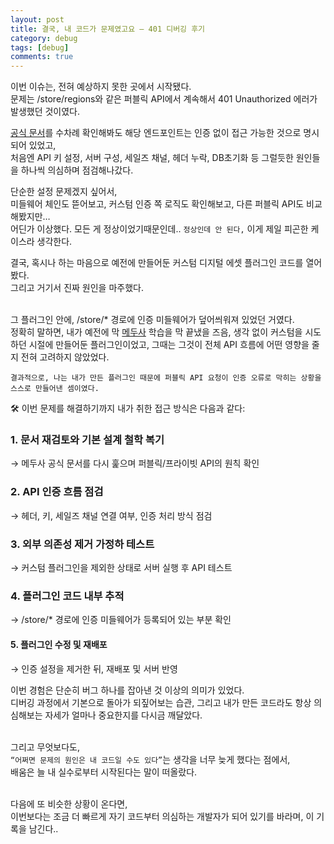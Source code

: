 ```yaml
---
layout: post
title: 결국, 내 코드가 문제였고요 – 401 디버깅 후기
category: debug
tags: [debug]
comments: true
---
```


<!-- @format -->

이번 이슈는, 전혀 예상하지 못한 곳에서 시작됐다.<br/>
문제는 /store/regions와 같은 퍼블릭 API에서 계속해서 401 Unauthorized 에러가 발생했던 것이였다.<br/>

[공식 문서](https://medusajs.com)를 수차례 확인해봐도 해당 엔드포인트는 인증 없이 접근 가능한 것으로 명시되어 있었고,<br/>
처음엔 API 키 설정, 서버 구성, 세일즈 채널, 헤더 누락, DB초기화 등 그럴듯한 원인들을 하나씩 의심하며 점검해나갔다.<br/>

단순한 설정 문제겠지 싶어서,<br/>
미들웨어 체인도 뜯어보고, 커스텀 인증 쪽 로직도 확인해보고, 다른 퍼블릭 API도 비교해봤지만…<br/>
어딘가 이상했다. 모든 게 정상이었기때문인데.. `정상인데 안 된다,` 이게 제일 피곤한 케이스라 생각한다.<br/>

결국, 혹시나 하는 마음으로 예전에 만들어둔 커스텀 디지털 에셋 플러그인 코드를 열어봤다.<br/>
그리고 거기서 진짜 원인을 마주했다.<br/><br/>

그 플러그인 안에, /store/\* 경로에 인증 미들웨어가 덮어씌워져 있었던 거였다.<br/>
정확히 말하면, 내가 예전에 막 [메두사](https://medusajs.com/) 학습을 막 끝냈을 즈음, 생각 없이 커스텀을 시도하던 시절에 만들어둔 플러그인이었고, 그때는 그것이 전체 API 흐름에 어떤 영향을 줄지 전혀 고려하지 않았었다.<br/>

`결과적으로, 나는 내가 만든 플러그인 때문에 퍼블릭 API 요청이 인증 오류로 막히는 상황을 스스로 만들어낸 셈이였다.` <br/>

🛠 이번 문제를 해결하기까지 내가 취한 접근 방식은 다음과 같다:<br/>

### 1. 문서 재검토와 기본 설계 철학 복기

→ 메두사 공식 문서를 다시 훑으며 퍼블릭/프라이빗 API의 원칙 확인

### 2. API 인증 흐름 점검

→ 헤더, 키, 세일즈 채널 연결 여부, 인증 처리 방식 점검

### 3. 외부 의존성 제거 가정하 테스트

→ 커스텀 플러그인을 제외한 상태로 서버 실행 후 API 테스트

### 4. 플러그인 코드 내부 추적

→ /store/\* 경로에 인증 미들웨어가 등록되어 있는 부분 확인

#### 5. 플러그인 수정 및 재배포

→ 인증 설정을 제거한 뒤, 재배포 및 서버 반영 <br/>

이번 경험은 단순히 버그 하나를 잡아낸 것 이상의 의미가 있었다.<br/>
디버깅 과정에서 기본으로 돌아가 되짚어보는 습관, 그리고 내가 만든 코드라도 항상 의심해보는 자세가 얼마나 중요한지를 다시금 깨달았다.<br/><br/>

그리고 무엇보다도,<br/>
`“어쩌면 문제의 원인은 내 코드일 수도 있다”`는 생각을 너무 늦게 했다는 점에서,<br/>
배움은 늘 내 실수로부터 시작된다는 말이 떠올랐다.<br/><br/>

다음에 또 비슷한 상황이 온다면,<br/>
이번보다는 조금 더 빠르게 자기 코드부터 의심하는 개발자가 되어 있기를 바라며, 이 기록을 남긴다..

